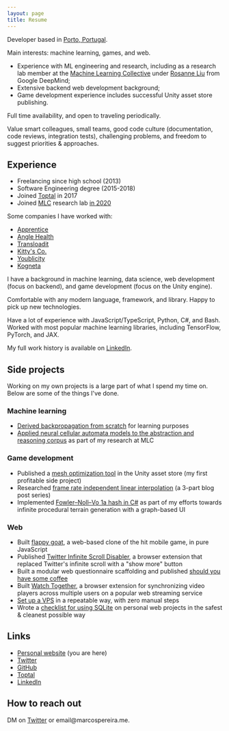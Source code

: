 ```yaml
---
layout: page
title: Resume
---
```


<!-- Disable Anchor JS -->
<style>
  .anchorjs-link {
    display: none;
  }
</style>

Developer based in [Porto, Portugal](https://goo.gl/maps/AAJhJkfqMChWV19s6).

Main interests: machine learning, games, and web.

- Experience with ML engineering and research, including as a research lab member at the [Machine Learning Collective](https://twitter.com/ml_collective) under [Rosanne Liu](https://twitter.com/savvyRL) from Google DeepMind;
- Extensive backend web development background;
- Game development experience includes successful Unity asset store publishing.

Full time availability, and open to traveling periodically.

Value smart colleagues, small teams, good code culture (documentation, code reviews, integration tests), challenging problems, and freedom to suggest priorities & approaches.

## Experience

- Freelancing since high school (2013)
- Software Engineering degree (2015-2018)
- Joined [Toptal](https://www.toptal.com/resume/marcos-pereira) in 2017
- Joined [MLC](http://mlcollective.org/) research lab [in 2020](https://marcospereira.me/2020/11/01/ml-collective-arc/)

Some companies I have worked with:

- [Apprentice](https://www.apprentice.io/)
- [Angle Health](https://www.anglehealth.com/)
- [Transloadit](https://transloadit.com/)
- [Kitty's Co.](https://www.kittys.co/)
- [Youblicity](https://youblicity.com/)
- [Kogneta](https://kogneta.com/)

I have a background in machine learning, data science, web development (focus on backend), and game development (focus on the Unity engine).

Comfortable with any modern language, framework, and library. Happy to pick up new technologies.

Have a lot of experience with JavaScript/TypeScript, Python, C#, and Bash. Worked with most popular machine learning libraries, including TensorFlow, PyTorch, and JAX.

My full work history is available on [LinkedIn](https://www.linkedin.com/in/marcosrafaelpereira/).

## Side projects

Working on my own projects is a large part of what I spend my time on. Below are some of the things I've done.

### Machine learning

- [Derived backpropagation from scratch](https://marcospereira.me/2022/08/18/backpropagation-from-scratch/) for learning purposes
- [Applied neural cellular automata models to the abstraction and reasoning corpus](https://marcospereira.me/2020/11/01/ml-collective-arc/) as part of my research at MLC

### Game development

- Published a [mesh optimization tool](https://marcospereira.me/2022/01/10/i-just-published-polygon-reducer-on-the-unity-asset-store/) in the Unity asset store (my first profitable side project)
- Researched [frame rate independent linear interpolation](https://marcospereira.me/2022/08/24/lerp-how-to-frame-rate-independent/) (a 3-part blog post series)
- Implemented [Fowler–Noll–Vo 1a hash in C#](https://marcospereira.me/2022/05/10/a-simple-hash-for-perlin-noise/) as part of my efforts towards infinite procedural terrain generation with a graph-based UI

### Web

- Built [flappy goat](https://github.com/marcospgp/flappygoat), a web-based clone of the hit mobile game, in pure JavaScript
- Published [Twitter Infinite Scroll Disabler](https://github.com/marcospgp/twitter-infinite-scroll-disabler), a browser extension that replaced Twitter's infinite scroll with a "show more" button
- Built a modular web questionnaire scaffolding and published [should you have some coffee](https://github.com/marcospgp/should-you-have-some-coffee)
- Built [Watch Together](https://github.com/marcospgp/watch-together), a browser extension for synchronizing video players across multiple users on a popular web streaming service
- [Set up a VPS](https://marcospereira.me/2023/03/13/vps/) in a repeatable way, with zero manual steps
- Wrote a [checklist for using SQLite](https://marcospereira.me/2023/02/14/checklist-for-sqlite/) on personal web projects in the safest & cleanest possible way

## Links

- [Personal website](https://marcospereira.me/) (you are here)
- [Twitter](https://twitter.com/voxelbased)
- [GitHub](https://github.com/marcospgp)
- [Toptal](https://www.toptal.com/resume/marcos-pereira)
- [LinkedIn](https://www.linkedin.com/in/marcosrafaelpereira/)

## How to reach out

DM on [Twitter](https://twitter.com/voxelbased) or &#101;&#109;&#97;&#105;&#108;&#64;&#109;&#97;&#114;&#99;&#111;&#115;&#112;&#101;&#114;&#101;&#105;&#114;&#97;&#46;&#109;&#101;.
